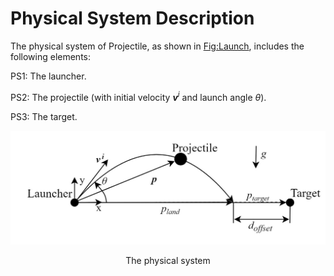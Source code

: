 # Physical System Description

The physical system of Projectile, as shown in [Fig:Launch](), includes the following elements:

PS1: The launcher.

PS2: The projectile (with initial velocity <em><b>v</b><sup>i</sup></em> and launch angle <em>θ</em>).

PS3: The target.

![Launch](./images/Launch.jpg)
<p align="center">The physical system</p>
